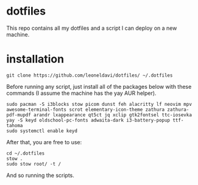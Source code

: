 # dotfiles
This repo contains all my dotfiles and a script I can deploy on a new machine.
# installation
```
git clone https://github.com/leoneldavi/dotfiles/ ~/.dotfiles
```
Before running any script, just install all of the packages below with these commands (I assume the machine has the yay AUR helper).
```
sudo pacman -S i3blocks stow picom dunst feh alacritty lf neovim mpv awesome-terminal-fonts scrot elementary-icon-theme zathura zathura-pdf-mupdf arandr lxappearance qt5ct jq xclip gtk2fontsel ttc-iosevka
yay -S keyd oldschool-pc-fonts adwaita-dark i3-battery-popup ttf-tahoma
sudo systemctl enable keyd
```
After that, you are free to use:
```
cd ~/.dotfiles
stow .
sudo stow root/ -t /
```
And so running the scripts.
